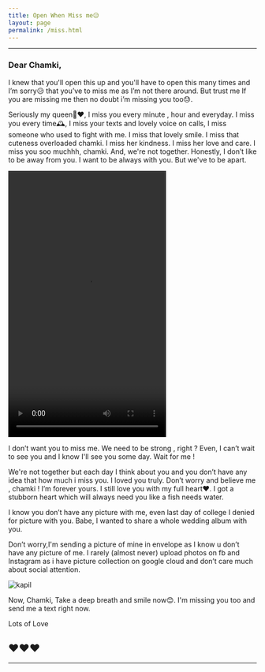 ```yaml
---
title: Open When Miss me😥
layout: page
permalink: /miss.html
---
```


---

### Dear Chamki,

I knew that you'll open this up and you'll have to open this many times
and I’m sorry😥 that you’ve to miss me as I’m not there around. But trust me If you are missing me then no doubt i’m missing you too😓.

Seriously my queen👰❤, I miss you every minute , hour and everyday. I miss you 
every time🕰, I miss your texts and lovely voice on calls, I miss someone who used to fight with me. I miss that lovely smile. I miss that cuteness overloaded chamki. I miss her kindness. I miss her love and care. I miss you soo muchhh, chamki. And, we're not together. Honestly, I don’t like to be away from
you. I want to be always with you. But we've to be apart.

<video width="320" height="540" controls preload="auto">
  <source src="https://chamki.netlify.com/uploads/music/miss-you.mp4" type="video/mp4">
</video>

I don’t want you to miss me. We need to be strong , right ? Even, I can’t 
wait to see you and I know I'll see you some day. Wait for me !

We're not together but each day I think about you and you don’t have 
any idea that how much i miss you. I loved you truly. Don’t worry and 
believe me , chamki ! I’m forever yours. I still love you with my full 
heart❤. I got a stubborn heart which will always need you like a fish needs water.

I know you don’t have any picture with me, even last day of college I 
denied for picture with you. Babe, I wanted to share a whole wedding 
album with you.

Don’t worry,I'm sending a picture of mine in envelope 
as I know u don’t have any picture of me. I rarely (almost never)
upload photos on fb and Instagram as i have picture collection on google 
cloud and don’t care much about social attention.

![kapil][photo]

Now, Chamki, Take a deep breath and smile now😊. I'm missing you too and
send me a text right now.

Lots of Love 

❤❤❤
---

---


[photo]: https://scontent.fdel3-1.fna.fbcdn.net/v/t1.0-9/fr/cp0/e15/q65/39130024_146787332900481_2960427524414242816_n.jpg?_nc_cat=0&efg=eyJpIjoidCJ9&oh=eb1815c162a5af068f77c35718879bf3&oe=5C006F67 "Kapil"
